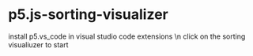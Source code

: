 # p5.js-sorting-visualizer

install p5.vs_code in visual studio code extensions  \n
click on the sorting visualiuzer to start
